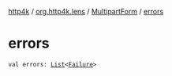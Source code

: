[http4k](../../index.md) / [org.http4k.lens](../index.md) / [MultipartForm](index.md) / [errors](./errors.md)

# errors

`val errors: `[`List`](https://kotlinlang.org/api/latest/jvm/stdlib/kotlin.collections/-list/index.html)`<`[`Failure`](../-failure/index.md)`>`